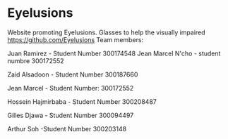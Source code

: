 # Eyelusions
Website promoting Eyelusions. Glasses to help the visually impaired
https://github.com/Eyelusions
Team members:

Juan Ramirez - Student Number 300174548
Jean Marcel N'cho - student numbre 300172552

Zaid Alsadoon - Student Number 300187660

Jean Marcel - 
Student Number: 300172552

Hossein Hajmirbaba - Student Number 300208487

Gilles Djawa - Student Number 300094497

Arthur 	Soh -Student Number 300203148
